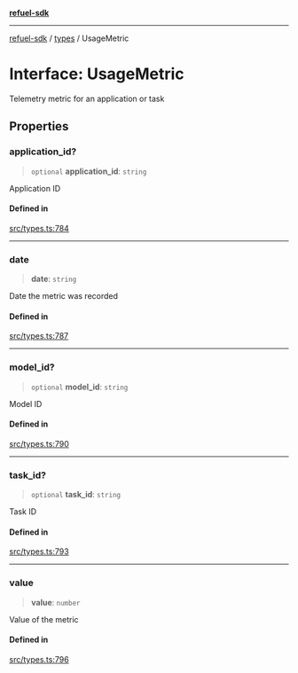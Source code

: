 [**refuel-sdk**](../../README.md)

***

[refuel-sdk](../../modules.md) / [types](../README.md) / UsageMetric

# Interface: UsageMetric

Telemetry metric for an application or task

## Properties

### application\_id?

> `optional` **application\_id**: `string`

Application ID

#### Defined in

[src/types.ts:784](https://github.com/refuel-ai/refuel-sdk/blob/16874f20b5fcb3c7bb7b9b1c20e6a2b25e10328d/src/types.ts#L784)

***

### date

> **date**: `string`

Date the metric was recorded

#### Defined in

[src/types.ts:787](https://github.com/refuel-ai/refuel-sdk/blob/16874f20b5fcb3c7bb7b9b1c20e6a2b25e10328d/src/types.ts#L787)

***

### model\_id?

> `optional` **model\_id**: `string`

Model ID

#### Defined in

[src/types.ts:790](https://github.com/refuel-ai/refuel-sdk/blob/16874f20b5fcb3c7bb7b9b1c20e6a2b25e10328d/src/types.ts#L790)

***

### task\_id?

> `optional` **task\_id**: `string`

Task ID

#### Defined in

[src/types.ts:793](https://github.com/refuel-ai/refuel-sdk/blob/16874f20b5fcb3c7bb7b9b1c20e6a2b25e10328d/src/types.ts#L793)

***

### value

> **value**: `number`

Value of the metric

#### Defined in

[src/types.ts:796](https://github.com/refuel-ai/refuel-sdk/blob/16874f20b5fcb3c7bb7b9b1c20e6a2b25e10328d/src/types.ts#L796)
